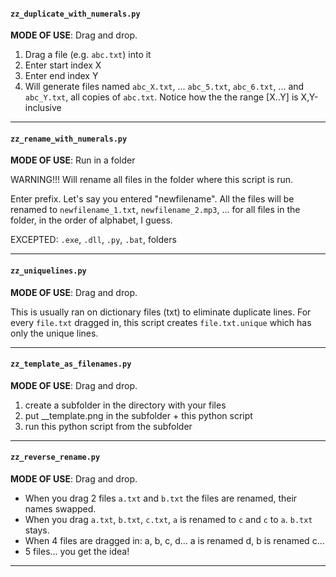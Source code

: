#### `zz_duplicate_with_numerals.py`

**MODE OF USE**: Drag and drop.

1. Drag a file (e.g. `abc.txt`) into it
2. Enter start index X
3. Enter end index Y
4. Will generate files named `abc_X.txt`, ... `abc_5.txt`, `abc_6.txt`, ... and `abc_Y.txt`, all copies of `abc.txt`. Notice how the the range [X..Y] is X,Y-inclusive

-----

#### `zz_rename_with_numerals.py`

**MODE OF USE**: Run in a folder

WARNING!!! Will rename all files in the folder where this script is run.

Enter prefix. Let's say you entered "newfilename". All the files will be renamed to `newfilename_1.txt`, `newfilename_2.mp3`, ... for all files in the folder, in the order of alphabet, I guess.

EXCEPTED: `.exe`, `.dll`, `.py`, `.bat`, folders

-----

#### `zz_uniquelines.py`

**MODE OF USE**: Drag and drop.

This is usually ran on dictionary files (txt) to eliminate duplicate lines. For every `file.txt` dragged in, this script creates `file.txt.unique` which has only the unique lines.

-----

#### `zz_template_as_filenames.py`

**MODE OF USE**: Drag and drop.

1. create a subfolder in the directory with your files
2. put __template.png in the subfolder + this python script
3. run this python script from the subfolder

-----

#### `zz_reverse_rename.py`

**MODE OF USE**: Drag and drop.

 - When you drag 2 files `a.txt` and `b.txt` the files are renamed, their names swapped.
 - When you drag `a.txt`, `b.txt`, `c.txt`, `a` is renamed to `c` and `c` to `a`. `b.txt` stays.
 - When 4 files are dragged in: a, b, c, d... a is renamed d, b is renamed c...
 - 5 files... you get the idea!

-----
